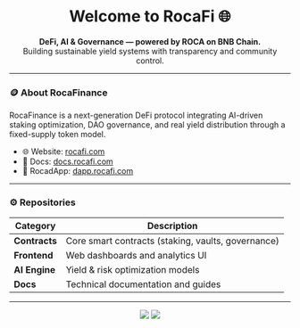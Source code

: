 <h1 align="center">Welcome to RocaFi 🌐</h1>

<p align="center">
  <b>DeFi, AI & Governance — powered by ROCA on BNB Chain.</b><br/>
  Building sustainable yield systems with transparency and community control.
</p>

---

### 🪙 About RocaFinance
RocaFinance is a next-generation DeFi protocol integrating AI-driven staking optimization, DAO governance, and real yield distribution through a fixed-supply token model.

- 🌐 Website: [rocafi.com](https://rocafi.com)  
- 📘 Docs: [docs.rocafi.com](https://docs.rocafi.com)  
- 🧭 RocadApp: [dapp.rocafi.com](https://dapp.rocafi.com)

---

### ⚙️ Repositories
| Category | Description |
|-----------|--------------|
| **Contracts** | Core smart contracts (staking, vaults, governance) |
| **Frontend** | Web dashboards and analytics UI |
| **AI Engine** | Yield & risk optimization models |
| **Docs** | Technical documentation and guides |

---

<p align="center">
  <a href="https://twitter.com/RocaFinance"><img src="https://img.shields.io/twitter/follow/RocaFinance?style=social" /></a>
  <a href="https://github.com/rocafinance"><img src="https://img.shields.io/github/stars/rocafinance?style=social" /></a>
</p>
